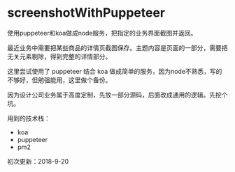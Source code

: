 # screenshotWithPuppeteer


使用puppeteer和koa做成node服务，把指定的业务界面截图并返回。

最近业务中需要把某些商品的详情页截图保存。主题内容是页面的一部分，需要把无关元素剔除，得到完整的详情部分。

这里尝试使用了 puppeteer 结合 koa 做成简单的服务，因为node不熟悉，写的不够好，但勉强能用，这里做个备份。

因为设计公司业务属于高度定制，先放一部分源码，后面改成通用的逻辑。先挖个坑。

用到的技术栈：
- koa
- puppeteer
- pm2

初次更新：2018-9-20